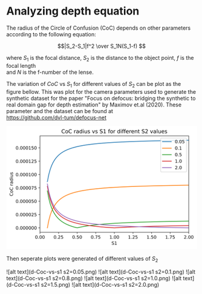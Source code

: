 # Analyzing depth equation 

The radius of the Circle of Confusion (CoC) depends on other parameters according to the following equation:


$$|S_2-S_1|f^2 \over S_1N(S_1-f) $$

where $S_1$ is the focal distance, $S_2$ is the distance to the object point, $f$ is the focal length \
and $N$ is the f-number of the lense.

The variation of $CoC$ vs $S_1$ for different values of $S_2$ can be plot as the figure bellow. This was plot for the camera parameters used to generate the synthetic dataset for the paper "Focus on defocus: bridging the synthetic to real domain gap for depth estimation" by Maximov et.al (2020). These parameter and the dataset can be found at \
https://github.com/dvl-tum/defocus-net

![alt text](Coc-vs-s1.png)

Then seperate plots were generated of different values of $S_2$

![alt text](d-Coc-vs-s1 s2=0.05.png)
![alt text](d-Coc-vs-s1 s2=0.1.png)
![alt text](d-Coc-vs-s1 s2=0.8.png)
![alt text](d-Coc-vs-s1 s2=1.0.png)
![alt text](d-Coc-vs-s1 s2=1.5.png)
![alt text](d-Coc-vs-s1 s2=2.0.png)






